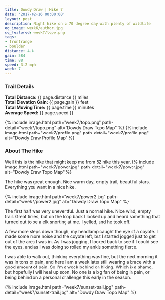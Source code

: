 ```yaml
---
title: Dowdy Draw | Hike 7
date: '2017-02-16 00:00:00'
layout: post
description: Night hike on a 70 degree day with plenty of wildlife
og_image: week6/author.jpg
sq_featured: week7/topo.png
tags:
- frontrange
- boulder
distance: 4.8
gain: 584
time: 88
speed: 3.2 mph
week: 7
---
```



### Trail Details


**Total Distance:** {{ page.distance }} miles <br />
**Total Elevation Gain:** {{  page.gain  }} feet<br />
**Total Moving Time:** {{  page.time  }} minutes<br />
**Average Speed:** {{  page.speed  }}<br />

{% include image.html path="week7/topo.png" path-detail="week7/topo.png" alt="Dowdy Draw Topo Map" %}
{% include image.html path="week7/profile.png" path-detail="week7/profile.png" alt="Dowdy Draw Profile Map" %}

### About The Hike

Well this is the hike that might keep me from 52 hike this year.
{% include image.html path="week7/power.jpg" path-detail="week7/power.jpg" alt="Dowdy Draw Topo Map" %}

The hike was great enough. Nice warm day, empty trail, beautiful stars. Everything you want in a nice hike.

{% include image.html path="week7/power2.jpg" path-detail="week7/power2.jpg" alt="Dowdy Draw Topo Map" %}

The first half was very uneventful. Just a normal hike. Nice wind, empty trail. Great times, but on the loop back I looked up and heard something that turned out to be a elk snorting at me. I yelled, and he took off. 

A few more steps down though, my headlamp caught the eye of a coyote. I made some more noise and the coyote left, but I started jogged just to get out of the area I was in. As I was jogging, I looked back to see if I could see the eyes, and as I was doing so rolled my ankle something fierce. 

I was able to walk out, thinking everything was fine, but the next morning it was in tons of pain, and here I am a week later still wearing a brace with a good amount of pain. So I'm a week behind on hiking. Which is a shame, but hopefully I will heal up soon. No one is a big fan of being in pain, or being behind on a personal challenge this early in the season. 

{% include image.html path="week7/sunset-trail.jpg" path-detail="week7/sunset-trail.jpg" alt="Dowdy Draw Topo Map" %}
